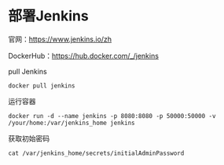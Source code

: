 # 部署Jenkins

官网：https://www.jenkins.io/zh

DockerHub：https://hub.docker.com/_/jenkins



pull Jenkins

```
docker pull jenkins
```

运行容器

```
docker run -d --name jenkins -p 8080:8080 -p 50000:50000 -v /your/home:/var/jenkins_home jenkins
```

获取初始密码

```
cat /var/jenkins_home/secrets/initialAdminPassword
```

